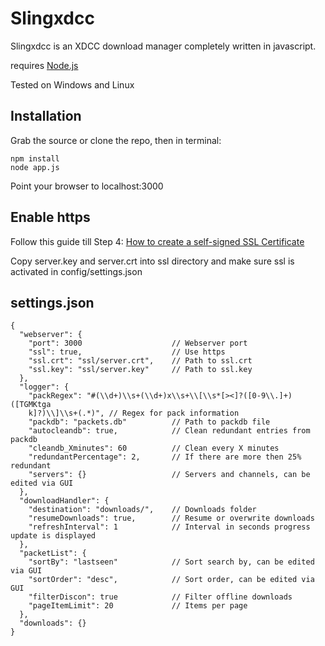 Slingxdcc
===================
Slingxdcc is an XDCC download manager completely written in javascript.

requires [Node.js](http://nodejs.org)

Tested on Windows and Linux

Installation
------------

Grab the source or clone the repo, 
then in terminal:

    npm install
    node app.js
    
Point your browser to localhost:3000

Enable https
------------

Follow this guide till Step 4: [How to create a self-signed SSL Certificate](http://www.akadia.com/services/ssh_test_certificate.html)

Copy server.key and server.crt into ssl directory and make sure ssl is activated in config/settings.json

settings.json
------------

	{
      "webserver": {
        "port": 3000					// Webserver port
        "ssl": true,					// Use https
        "ssl.crt": "ssl/server.crt",	// Path to ssl.crt
        "ssl.key": "ssl/server.key"		// Path to ssl.key
      },
	  "logger": {
	    "packRegex": "#(\\d+)\\s+(\\d+)x\\s+\\[\\s*[><]?([0-9\\.]+)([TGMKtga
	    k]?)\\]\\s+(.*)", // Regex for pack information
	    "packdb": "packets.db"			// Path to packdb file
	    "autocleandb": true,			// Clean redundant entries from packdb
	    "cleandb_Xminutes": 60			// Clean every X minutes
	    "redundantPercentage": 2,		// If there are more then 25% redundant
        "servers": {}					// Servers and channels, can be edited via GUI
	  },
	  "downloadHandler": {
	    "destination": "downloads/",	// Downloads folder
	    "resumeDownloads": true,		// Resume or overwrite downloads
        "refreshInterval": 1            // Interval in seconds progress update is displayed
	  },
	  "packetList": {
	    "sortBy": "lastseen"			// Sort search by, can be edited via GUI
	    "sortOrder": "desc",			// Sort order, can be edited via GUI
	    "filterDiscon": true			// Filter offline downloads
	    "pageItemLimit": 20				// Items per page
	  },
      "downloads": {}
	}
